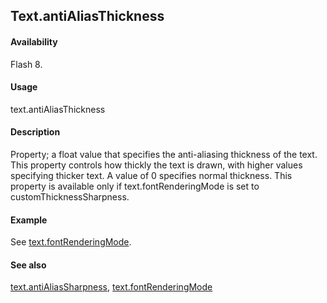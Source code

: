 ## Text.antiAliasThickness

#### Availability

Flash 8.

#### Usage

text.antiAliasThickness

#### Description

Property; a float value that specifies the anti-aliasing thickness of the text. This property controls how thickly the text is drawn, with higher values specifying thicker text. A value of 0 specifies normal thickness. This property is available only if text.fontRenderingMode is set to customThicknessSharpness.

#### Example

See [text.fontRenderingMode](../Text_object/text10.md).

#### See also

[text.antiAliasSharpness](../Text_object/text1.md), [text.fontRenderingMode](../Text_object/text10.md)
